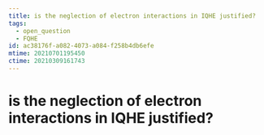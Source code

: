 ```yaml
---
title: is the neglection of electron interactions in IQHE justified?
tags:
  - open_question
  - FQHE
id: ac38176f-a082-4073-a084-f258b4db6efe
mtime: 20210701195450
ctime: 20210309161743
---
```


# is the neglection of electron interactions in IQHE justified?
